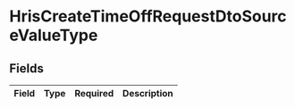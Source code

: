 # HrisCreateTimeOffRequestDtoSourceValueType


## Fields

| Field       | Type        | Required    | Description |
| ----------- | ----------- | ----------- | ----------- |